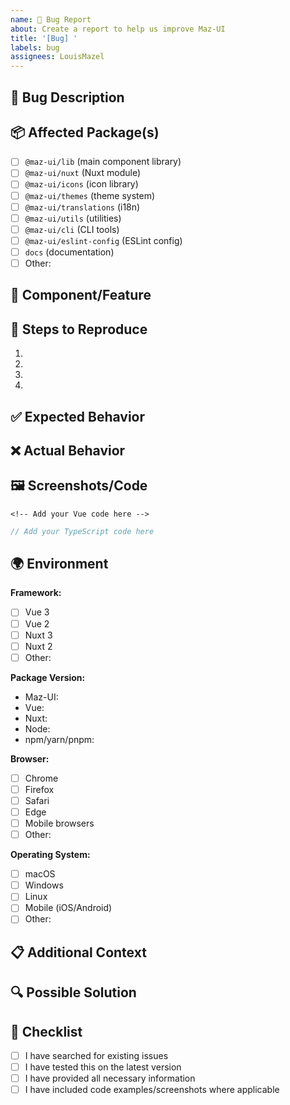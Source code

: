 ```yaml
---
name: 🐛 Bug Report
about: Create a report to help us improve Maz-UI
title: '[Bug] '
labels: bug
assignees: LouisMazel
---
```


## 🐛 Bug Description

<!-- A clear and concise description of what the bug is -->

## 📦 Affected Package(s)

<!-- Check all packages that are affected by this bug -->

- [ ] `@maz-ui/lib` (main component library)
- [ ] `@maz-ui/nuxt` (Nuxt module)
- [ ] `@maz-ui/icons` (icon library)
- [ ] `@maz-ui/themes` (theme system)
- [ ] `@maz-ui/translations` (i18n)
- [ ] `@maz-ui/utils` (utilities)
- [ ] `@maz-ui/cli` (CLI tools)
- [ ] `@maz-ui/eslint-config` (ESLint config)
- [ ] `docs` (documentation)
- [ ] Other:

## 🔧 Component/Feature

<!-- If applicable, specify the component or feature name -->

## 🔄 Steps to Reproduce

<!-- Steps to reproduce the behavior -->

1.
2.
3.
4.

## ✅ Expected Behavior

<!-- A clear and concise description of what you expected to happen -->

## ❌ Actual Behavior

<!-- A clear and concise description of what actually happens -->

## 🖼️ Screenshots/Code

<!-- If applicable, add screenshots or code snippets to help explain your problem -->

```vue
<!-- Add your Vue code here -->
```

```typescript
// Add your TypeScript code here
```

## 🌍 Environment

**Framework:**

- [ ] Vue 3
- [ ] Vue 2
- [ ] Nuxt 3
- [ ] Nuxt 2
- [ ] Other:

**Package Version:**

- Maz-UI:
- Vue:
- Nuxt:
- Node:
- npm/yarn/pnpm:

**Browser:**

- [ ] Chrome
- [ ] Firefox
- [ ] Safari
- [ ] Edge
- [ ] Mobile browsers
- [ ] Other:

**Operating System:**

- [ ] macOS
- [ ] Windows
- [ ] Linux
- [ ] Mobile (iOS/Android)
- [ ] Other:

## 📋 Additional Context

<!-- Add any other context about the problem here -->

## 🔍 Possible Solution

<!-- If you have ideas on how to fix this, please share them -->

## 📝 Checklist

<!-- Please check the following before submitting -->

- [ ] I have searched for existing issues
- [ ] I have tested this on the latest version
- [ ] I have provided all necessary information
- [ ] I have included code examples/screenshots where applicable
